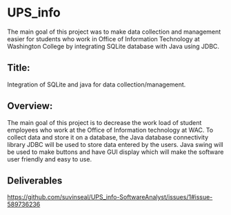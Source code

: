 # UPS_info


The main goal of this project was to make data collection and management easier for students who work in Office of Information 
Technology at Washington College by integrating SQLite database with Java using JDBC.

## Title: 
Integration of SQLite and java for data collection/management. 

## Overview:
The main goal of this project is to decrease the work load of student employees who work at the Office of Information technology at WAC. To collect data and store it on a database, the Java database connectivity library JDBC will be used to store data entered by the users. Java swing will be used to make buttons and have GUI display which will make the software user friendly and easy to use.

## Deliverables
https://github.com/suvinseal/UPS_info-SoftwareAnalyst/issues/1#issue-589736236

